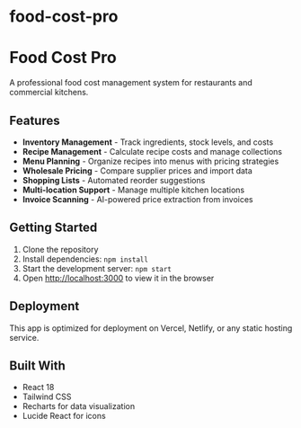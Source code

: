 # food-cost-pro

# Food Cost Pro

A professional food cost management system for restaurants and commercial kitchens.

## Features

- **Inventory Management** - Track ingredients, stock levels, and costs
- **Recipe Management** - Calculate recipe costs and manage collections
- **Menu Planning** - Organize recipes into menus with pricing strategies
- **Wholesale Pricing** - Compare supplier prices and import data
- **Shopping Lists** - Automated reorder suggestions
- **Multi-location Support** - Manage multiple kitchen locations
- **Invoice Scanning** - AI-powered price extraction from invoices

## Getting Started

1. Clone the repository
2. Install dependencies: `npm install`
3. Start the development server: `npm start`
4. Open [http://localhost:3000](http://localhost:3000) to view it in the browser

## Deployment

This app is optimized for deployment on Vercel, Netlify, or any static hosting service.

## Built With

- React 18
- Tailwind CSS
- Recharts for data visualization
- Lucide React for icons
